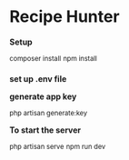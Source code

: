 # Recipe Hunter

**Setup**

<sup>composer install</sup>
<sup>npm install</sup>

**set up .env file**

**generate app key**

<sup>php artisan generate:key</sup>

**To start the server** 

<sup>php artisan serve</sup>
<sup>npm run dev</sup>
